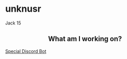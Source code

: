 <h1>unknusr</h1>

Jack
15

<h2 align='center'>What am I working on?</h2>

[Special Discord Bot](https://github.com/unknusr/Special-Discord-Bot)
